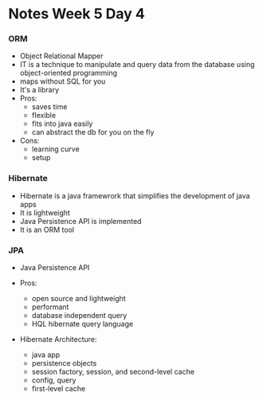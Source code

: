 # Notes Week 5 Day 4

### ORM

- Object Relational Mapper
- IT is a technique to manipulate and query data from the database using object-oriented programming
- maps without SQL for you
- It's a library
- Pros:
    - saves time
    - flexible
    - fits into java easily
    - can abstract the db for you on the fly
- Cons: 
    - learning curve
    - setup

### Hibernate

- Hibernate is a java framewrork that simplifies the development of java apps
- It is lightweight
- Java Persistence API is implemented
- It is an ORM tool

### JPA

- Java Persistence API

- Pros:
    - open source and lightweight
    - performant
    - database independent query
    - HQL hibernate query language
- Hibernate Architecture:
    - java app
    - persistence objects
    - session factory, session, and second-level cache
    - config, query
    - first-level cache
